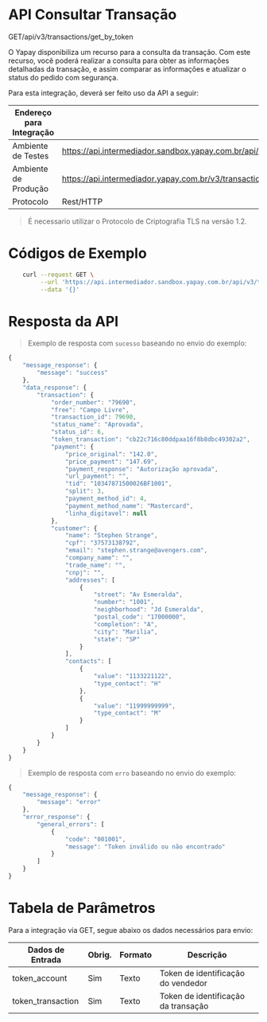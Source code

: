 # API Consultar Transação

<span class="get">GET</span><span class="beforePost">/api/v3/transactions/get_by_token</span>

O Yapay disponibiliza um recurso para a consulta da transação. Com este recurso, você poderá realizar a consulta para obter as informações detalhadas da transação, e assim comparar as informações e atualizar o status do pedido com segurança.

Para esta integração, deverá ser feito uso da API a seguir:

| Endereço para Integração |                                                                                  |
|--------------------------|---------------------------------------------------------------------------------|
| Ambiente de Testes       | https://api.intermediador.sandbox.yapay.com.br/api/v3/transactions/get_by_token |
| Ambiente de Produção     | https://api.intermediador.yapay.com.br/v3/transactions/get_by_token              |
| Protocolo                | Rest/HTTP                                                                       |

> É necessario utilizar o Protocolo de Criptografia TLS na versão 1.2. 

# Códigos de Exemplo


```bash
    curl --request GET \
         --url 'https://api.intermediador.sandbox.yapay.com.br/api/v3/transactions/get_by_token?token_account=SEU_TOKEN&token_transaction=cb22c716c80ddbaa16f8b8dbc49302a2' \
         --data '{}'
```


# Resposta da API

> Exemplo de resposta com `sucesso` baseando no envio do exemplo:

```javascript
{
    "message_response": {
        "message": "success"
    },
    "data_response": {
        "transaction": {
            "order_number": "79690",
            "free": "Campo Livre",
            "transaction_id": 79690,
            "status_name": "Aprovada",
            "status_id": 6,
            "token_transaction": "cb22c716c80ddpaa16f8b8dbc49302a2",
            "payment": {
                "price_original": "142.0",
                "price_payment": "147.69",
                "payment_response": "Autorização aprovada",
                "url_payment": "",
                "tid": "10347871500026BF1001",
                "split": 3,
                "payment_method_id": 4,
                "payment_method_name": "Mastercard",
                "linha_digitavel": null
            },
            "customer": {
                "name": "Stephen Strange",
                "cpf": "37573138792",
                "email": "stephen.strange@avengers.com",
                "company_name": "",
                "trade_name": "",
                "cnpj": "",
                "addresses": [
                    {
                        "street": "Av Esmeralda",
                        "number": "1001",
                        "neighborhood": "Jd Esmeralda",
                        "postal_code": "17000000",
                        "completion": "A",
                        "city": "Marilia",
                        "state": "SP"
                    }
                ],
                "contacts": [
                    {
                        "value": "1133221122",
                        "type_contact": "H"
                    },
                    {
                        "value": "11999999999",
                        "type_contact": "M"
                    }
                ]
            }
        }
    }
}

```


> Exemplo de resposta com `erro` baseando no envio do exemplo:


```javascript
{
    "message_response": {
        "message": "error"
    },
    "error_response": {
        "general_errors": [
            {
                "code": "001001",
                "message": "Token inválido ou não encontrado"
            }
        ]
    }
}
```


# Tabela de Parâmetros

Para a integração via <span class="get">GET</span>, segue abaixo os dados necessários para envio:

| Dados de Entrada                       |  Obrig.  | Formato   | Descrição                                                |
|----------------------------------------|----------|-----------|----------------------------------------------------------|
| token_account                          | Sim      |  Texto    |  Token de identificação do vendedor                      |         
| token_transaction                      | Sim      |  Texto    |  Token de identificação da transação                     |


